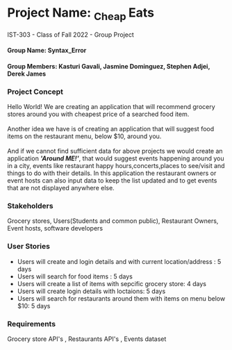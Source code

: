 # Project Name: <sub>  Cheap </sub>Eats
IST-303 - Class of Fall 2022 - Group Project

<h4> Group Name: Syntax_Error </h4>

<h4> Group Members: Kasturi Gavali, Jasmine Dominguez, Stephen Adjei, Derek James </h4>

<h3> <strong> Project Concept </strong> </h3>
<p>Hello World! We are creating an application that will recommend grocery stores around you with cheapest price of a searched food item.</br></br>
Another idea we have is of creating an application that will suggest food items on the restaurant menu, below $10, around you.</br></br>
And if we cannot find sufficient data for above projects we would create an application <strong><i>'Around ME!'</i></strong>, that would
suggest events happening around you in a city, events like restaurant happy hours,concerts,places to see/visit and things to do with their details.
In this application the restaurant owners or event hosts can also input data to keep the list updated and to get events that are not displayed anywhere else.</p>

<h3><strong> Stakeholders </strong></h3>
<p> Grocery stores, Users(Students and common public), Restaurant Owners, Event hosts, software developers </p>

<h3><strong> User Stories </strong></h3>
<ul>
    <li>Users will create and login details and with current location/address : 5 days</li>
    <li>Users will search for food items : 5 days</li>
    <li>Users will create a list of items with sepcific grocery store: 4 days</li>
    <li>Users will create login details with loctaions: 5 days</li>
    <li>Users will search for restaurants around them with items on menu below $10: 5 days</li>
</ul>

<h3><strong> Requirements </strong></h3>
<p>Grocery store API's , Restaurants API's , Events dataset </p>
